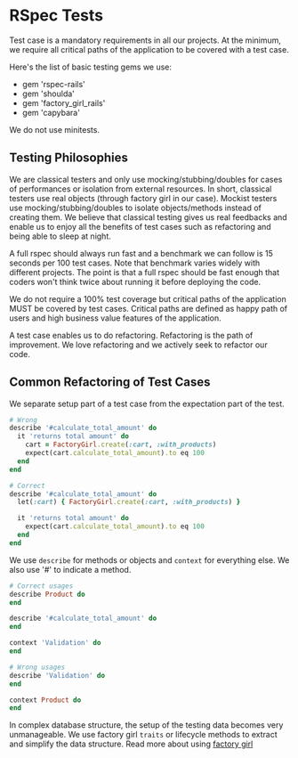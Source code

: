 # RSpec Tests
Test case is a mandatory requirements in all our projects. 
At the minimum, we require all critical paths of the application to be covered with a test case.

Here's the list of basic testing gems we use:
- gem 'rspec-rails'
- gem 'shoulda'
- gem 'factory_girl_rails'
- gem 'capybara'

We do not use minitests.

## Testing Philosophies
We are classical testers and only use mocking/stubbing/doubles for cases of performances or isolation from external resources.
In short, classical testers use real objects (through factory girl in our case).
Mockist testers use mocking/stubbing/doubles to isolate objects/methods instead of creating them.
We believe that classical testing gives us real feedbacks and enable us to enjoy all the benefits of test cases such as refactoring and being able to sleep at night.

A full rspec should always run fast and a benchmark we can follow is 15 seconds per 100 test cases.
Note that benchmark varies widely with different projects.
The point is that a full rspec should be fast enough that coders won't think twice about running it before deploying the code.

We do not require a 100% test coverage but critical paths of the application MUST be covered by test cases. 
Critical paths are defined as happy path of users and high business value features of the application.

A test case enables us to do refactoring. Refactoring is the path of improvement.
We love refactoring and we actively seek to refactor our code.

## Common Refactoring of Test Cases
We separate setup part of a test case from the expectation part of the test.

```ruby
# Wrong
describe '#calculate_total_amount' do
  it 'returns total amount' do
    cart = FactoryGirl.create(:cart, :with_products)
    expect(cart.calculate_total_amount).to eq 100
  end
end

# Correct 
describe '#calculate_total_amount' do
  let(:cart) { FactoryGirl.create(:cart, :with_products) }

  it 'returns total amount' do
    expect(cart.calculate_total_amount).to eq 100
  end
end
```

We use `describe` for methods or objects and `context` for everything else.
We also use '#' to indicate a method.

```ruby
# Correct usages
describe Product do
end

describe '#calculate_total_amount' do
end

context 'Validation' do
end

# Wrong usages
describe 'Validation' do
end

context Product do
end
```

In complex database structure, the setup of the testing data becomes very unmanageable.
We use factory girl `traits` or lifecycle methods to extract and simplify the data structure.
Read more about using [factory girl](https://github.com/thoughtbot/factory_girl/blob/master/GETTING_STARTED.md)
